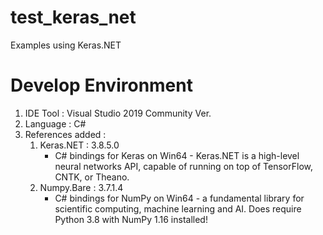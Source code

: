 # test_keras_net
Examples using Keras.NET

# Develop Environment
1. IDE Tool : Visual Studio 2019 Community Ver.
2. Language : C#
3. References added :
   1) Keras.NET : 3.8.5.0
      - C# bindings for Keras on Win64 - Keras.NET is a high-level neural networks API, capable of running on top of TensorFlow, CNTK, or Theano. 
   2) Numpy.Bare : 3.7.1.4
      - C# bindings for NumPy on Win64 - a fundamental library for scientific computing, machine learning and AI. Does require Python 3.8 with NumPy 1.16 installed!
